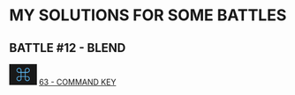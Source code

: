 # MY SOLUTIONS FOR SOME BATTLES

## BATTLE #12 - BLEND
  <img src="./targets/img/63.png" width="50"/> [63 - COMMAND KEY](targets/63.md)
